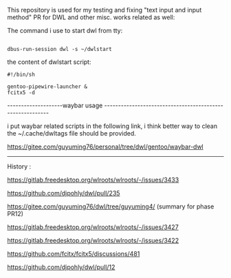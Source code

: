 This repository is used for my testing and fixing "text input and input method" PR for DWL and other misc. works related as well:



The command i use to start dwl from tty:

```

dbus-run-session dwl -s ~/dwlstart
```


the content of dwlstart script:

```
#!/bin/sh

gentoo-pipewire-launcher &
fcitx5 -d
```


--------------------waybar usage ----------------------------------------------------------

i put waybar related scripts in the following link, i think better way to clean the ~/.cache/dwltags file should be provided.

https://gitee.com/guyuming76/personal/tree/dwl/gentoo/waybar-dwl

-------------------------------------------------------------------------------------------



History :

https://gitlab.freedesktop.org/wlroots/wlroots/-/issues/3433

https://github.com/djpohly/dwl/pull/235



https://gitee.com/guyuming76/dwl/tree/guyuming4/   (summary for phase PR12)

https://gitlab.freedesktop.org/wlroots/wlroots/-/issues/3427

https://gitlab.freedesktop.org/wlroots/wlroots/-/issues/3422

https://github.com/fcitx/fcitx5/discussions/481

https://github.com/djpohly/dwl/pull/12
